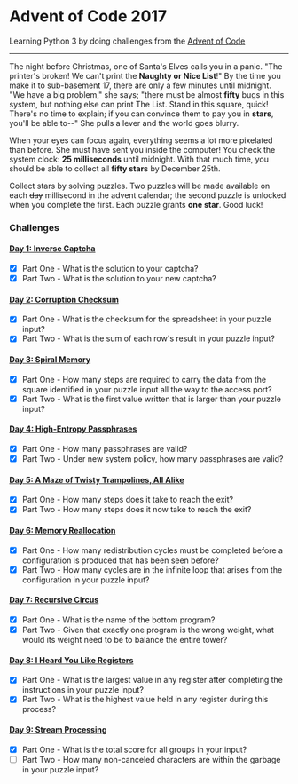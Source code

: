 # Advent of Code 2017

Learning Python 3 by doing challenges from the [Advent of Code](http://adventofcode.com/2017)

---

The night before Christmas, one of Santa's Elves calls you in a panic. "The printer's broken!
We can't print the **Naughty or Nice List**!" By the time you make it to sub-basement 17, there are
only a few minutes until midnight. "We have a big problem," she says; "there must be almost **fifty**
bugs in this system, but nothing else can print The List. Stand in this square, quick! There's
no time to explain; if you can convince them to pay you in **stars**, you'll be able to--"
She pulls a lever and the world goes blurry.

When your eyes can focus again, everything seems a lot more pixelated than before. She must have
sent you inside the computer! You check the system clock: **25 milliseconds** until midnight.
With that much time, you should be able to collect all **fifty stars** by December 25th.

Collect stars by solving puzzles. Two puzzles will be made available on each ~~day~~ millisecond in
the advent calendar; the second puzzle is unlocked when you complete the first.
Each puzzle grants **one star**. Good luck!

### Challenges
#### [Day 1: Inverse Captcha](src/day_01)
- [x] Part One - What is the solution to your captcha?
- [x] Part Two - What is the solution to your new captcha?

#### [Day 2: Corruption Checksum](src/day_02)
- [x] Part One - What is the checksum for the spreadsheet in your puzzle input?
- [x] Part Two - What is the sum of each row's result in your puzzle input?

#### [Day 3: Spiral Memory](src/day_03)
- [x] Part One - How many steps are required to carry the data from the
    square identified in your puzzle input all the way to the access port?
- [x] Part Two - What is the first value written that is larger than your puzzle input?

#### [Day 4: High-Entropy Passphrases](src/day_04)
- [x] Part One - How many passphrases are valid?
- [x] Part Two - Under new system policy, how many passphrases are valid?

#### [Day 5: A Maze of Twisty Trampolines, All Alike](src/day_05)
- [x] Part One - How many steps does it take to reach the exit?
- [x] Part Two - How many steps does it now take to reach the exit?

#### [Day 6: Memory Reallocation](src/day_06)
- [x] Part One - How many redistribution cycles must be completed before a configuration
    is produced that has been seen before?
- [x] Part Two - How many cycles are in the infinite loop that arises from the configuration in
    your puzzle input?

#### [Day 7: Recursive Circus](src/day_07)
- [x] Part One - What is the name of the bottom program?
- [x] Part Two - Given that exactly one program is the wrong weight, what would its weight need
    to be to balance the entire tower?

#### [Day 8: I Heard You Like Registers](src/day_08)
- [x] Part One - What is the largest value in any register after completing the instructions in
    your puzzle input?
- [x] Part Two - What is the highest value held in any register during this process?

#### [Day 9: Stream Processing](src/day_09)
- [x] Part One - What is the total score for all groups in your input?
- [ ] Part Two - How many non-canceled characters are within the garbage in your puzzle input?
